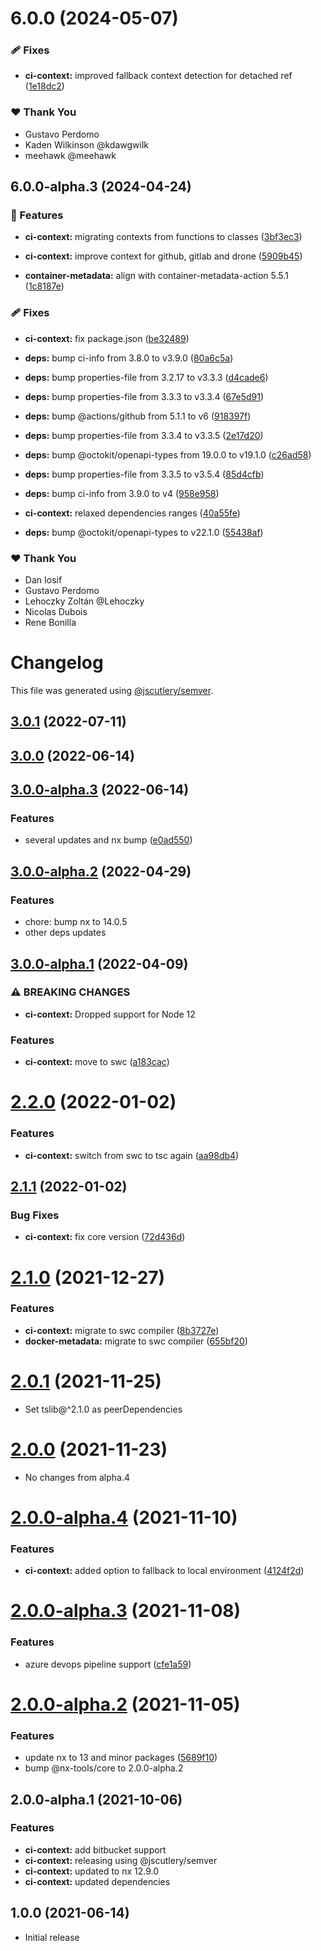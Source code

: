 # 6.0.0 (2024-05-07)

### 🩹 Fixes

- **ci-context:** improved fallback context detection for detached ref ([1e18dc2](https://github.com/gperdomor/nx-tools/commit/1e18dc2))

### ❤️ Thank You

- Gustavo Perdomo
- Kaden Wilkinson @kdawgwilk
- meehawk @meehawk

## 6.0.0-alpha.3 (2024-04-24)

### 🚀 Features

- **ci-context:** migrating contexts from functions to classes ([3bf3ec3](https://github.com/gperdomor/nx-tools/commit/3bf3ec3))

- **ci-context:** improve context for github, gitlab and drone ([5909b45](https://github.com/gperdomor/nx-tools/commit/5909b45))

- **container-metadata:** align with container-metadata-action 5.5.1 ([1c8187e](https://github.com/gperdomor/nx-tools/commit/1c8187e))

### 🩹 Fixes

- **ci-context:** fix package.json ([be32489](https://github.com/gperdomor/nx-tools/commit/be32489))

- **deps:** bump ci-info from 3.8.0 to v3.9.0 ([80a6c5a](https://github.com/gperdomor/nx-tools/commit/80a6c5a))

- **deps:** bump properties-file from 3.2.17 to v3.3.3 ([d4cade6](https://github.com/gperdomor/nx-tools/commit/d4cade6))

- **deps:** bump properties-file from 3.3.3 to v3.3.4 ([67e5d91](https://github.com/gperdomor/nx-tools/commit/67e5d91))

- **deps:** bump @actions/github from 5.1.1 to v6 ([918397f](https://github.com/gperdomor/nx-tools/commit/918397f))

- **deps:** bump properties-file from 3.3.4 to v3.3.5 ([2e17d20](https://github.com/gperdomor/nx-tools/commit/2e17d20))

- **deps:** bump @octokit/openapi-types from 19.0.0 to v19.1.0 ([c26ad58](https://github.com/gperdomor/nx-tools/commit/c26ad58))

- **deps:** bump properties-file from 3.3.5 to v3.5.4 ([85d4cfb](https://github.com/gperdomor/nx-tools/commit/85d4cfb))

- **deps:** bump ci-info from 3.9.0 to v4 ([958e958](https://github.com/gperdomor/nx-tools/commit/958e958))

- **ci-context:** relaxed dependencies ranges ([40a55fe](https://github.com/gperdomor/nx-tools/commit/40a55fe))

- **deps:** bump @octokit/openapi-types to v22.1.0 ([55438af](https://github.com/gperdomor/nx-tools/commit/55438af))

### ❤️ Thank You

- Dan Iosif
- Gustavo Perdomo
- Lehoczky Zoltán @Lehoczky
- Nicolas Dubois
- Rene Bonilla

# Changelog

This file was generated using [@jscutlery/semver](https://github.com/jscutlery/semver).

## [3.0.1](https://github.com/gperdomor/nx-tools/compare/ci-context@3.0.0...ci-context@3.0.1) (2022-07-11)

## [3.0.0](https://github.com/gperdomor/nx-tools/compare/ci-context@3.0.0-alpha.3...ci-context@3.0.0) (2022-06-14)

## [3.0.0-alpha.3](https://github.com/gperdomor/nx-tools/compare/ci-context@3.0.0-alpha.2...ci-context@3.0.0-alpha.3) (2022-06-14)

### Features

- several updates and nx bump ([e0ad550](https://github.com/gperdomor/nx-tools/commit/e0ad550db010d1710b6729911aae9d432aaf5ffb))

## [3.0.0-alpha.2](https://github.com/gperdomor/nx-tools/compare/ci-context@3.0.0-alpha.1...ci-context@3.0.0-alpha.2) (2022-04-29)

### Features

- chore: bump nx to 14.0.5
- other deps updates

## [3.0.0-alpha.1](https://github.com/nx-tools/nx-tools/compare/ci-context@2.2.0...ci-context@3.0.0-alpha.1) (2022-04-09)

### ⚠ BREAKING CHANGES

- **ci-context:** Dropped support for Node 12

### Features

- **ci-context:** move to swc ([a183cac](https://github.com/nx-tools/nx-tools/commit/a183cac4cda9888d3345989908dbf4ef0cc99971))

# [2.2.0](https://github.com/gperdomor/nx-tools/compare/ci-context@2.1.1...ci-context@2.2.0) (2022-01-02)

### Features

- **ci-context:** switch from swc to tsc again ([aa98db4](https://github.com/gperdomor/nx-tools/commit/aa98db4180218da5cd2f8c949bd8582d86a4db32))

## [2.1.1](https://github.com/gperdomor/nx-tools/compare/ci-context@2.1.0...ci-context@2.1.1) (2022-01-02)

### Bug Fixes

- **ci-context:** fix core version ([72d436d](https://github.com/gperdomor/nx-tools/commit/72d436d387f33e85d80fc03b01e33dc7e44582e5))

# [2.1.0](https://github.com/gperdomor/nx-tools/compare/ci-context@2.0.1...ci-context@2.1.0) (2021-12-27)

### Features

- **ci-context:** migrate to swc compiler ([8b3727e](https://github.com/gperdomor/nx-tools/commit/8b3727ef295cefdf15f69042ab03c19001075d84))
- **docker-metadata:** migrate to swc compiler ([655bf20](https://github.com/gperdomor/nx-tools/commit/655bf202cc0661588b34f54357253fd290c4cabb))

# [2.0.1](https://github.com/gperdomor/nx-tools/compare/ci-context@2.0.0...ci-context@2.0.1) (2021-11-25)

- Set tslib@^2.1.0 as peerDependencies

# [2.0.0](https://github.com/gperdomor/nx-tools/compare/ci-context@2.0.0-alpha.4...ci-context@2.0.0) (2021-11-23)

- No changes from alpha.4

# [2.0.0-alpha.4](https://github.com/gperdomor/nx-tools/compare/ci-context@2.0.0-alpha.3...ci-context@2.0.0-alpha.4) (2021-11-10)

### Features

- **ci-context:** added option to fallback to local environment ([4124f2d](https://github.com/gperdomor/nx-tools/commit/4124f2d4f4117cdab064756410fd992394c7b261))

# [2.0.0-alpha.3](https://github.com/gperdomor/nx-tools/compare/ci-context@2.0.0-alpha.2...ci-context@2.0.0-alpha.3) (2021-11-08)

### Features

- azure devops pipeline support ([cfe1a59](https://github.com/gperdomor/nx-tools/commit/cfe1a59265873d6d1c95bf1aa1a72e4b75e27a79))

# [2.0.0-alpha.2](https://github.com/gperdomor/nx-tools/compare/ci-context@2.0.0-alpha.1...ci-context@2.0.0-alpha.2) (2021-11-05)

### Features

- update nx to 13 and minor packages ([5689f10](https://github.com/gperdomor/nx-tools/commit/5689f10271777520294a6958f65b8004726412ec))
- bump @nx-tools/core to 2.0.0-alpha.2

## 2.0.0-alpha.1 (2021-10-06)

### Features

- **ci-context:** add bitbucket support
- **ci-context:** releasing using @jscutlery/semver
- **ci-context:** updated to nx 12.9.0
- **ci-context:** updated dependencies

## 1.0.0 (2021-06-14)

- Initial release
